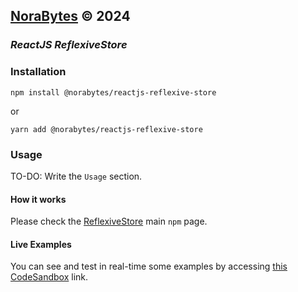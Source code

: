 ## **[NoraBytes](https://norabytes.com 'NoraBytes') © 2024**

### _ReactJS ReflexiveStore_

### Installation

`npm install @norabytes/reactjs-reflexive-store`

or

`yarn add @norabytes/reactjs-reflexive-store`

### Usage

TO-DO: Write the `Usage` section.

#### How it works

Please check the [ReflexiveStore](https://www.npmjs.com/package/@norabytes/reflexive-store 'ReflexiveStore') main `npm` page.

#### Live Examples

You can see and test in real-time some examples by accessing [this CodeSandbox](https://codesandbox.io/p/sandbox/reflexive-store-y6zk7y 'CodeSandbox') link.
